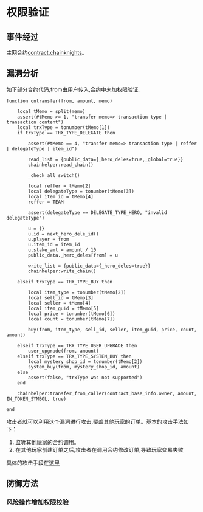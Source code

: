 # 权限验证

## 事件经过
主网合约[contract.chainknights](http://cocos-terminal.com/#/contract/contract.chainknights)。

## 漏洞分析
如下部分合约代码,from由用户传入,合约中未加权限验证.
```
function ontransfer(from, amount, memo)

    local tMemo = split(memo)
    assert(#tMemo >= 1, "transfer memo=> transaction type | transaction content")
    local trxType = tonumber(tMemo[1])
    if trxType == TRX_TYPE_DELEGATE then

        assert(#tMemo == 4, "transfer memo=> transaction type | reffer | delegateType | item_id")

        read_list = {public_data={_hero_deles=true,_global=true}}
        chainhelper:read_chain()

        _check_all_switch()

        local reffer = tMemo[2]
        local delegateType = tonumber(tMemo[3])
        local item_id = tMemo[4] 
        reffer = TEAM

        assert(delegateType == DELEGATE_TYPE_HERO, "invalid delegateType")

        u = {}
        u.id = next_hero_dele_id()
        u.player = from
        u.item_id = item_id
        u.stake_amt = amount / 10
        public_data._hero_deles[from] = u

        write_list = {public_data={_hero_deles=true}}
        chainhelper:write_chain()

    elseif trxType == TRX_TYPE_BUY then

        local item_type = tonumber(tMemo[2])
        local sell_id = tMemo[3]
        local seller = tMemo[4]
        local item_guid = tMemo[5]
        local price = tonumber(tMemo[6])
        local count = tonumber(tMemo[7])

        buy(from, item_type, sell_id, seller, item_guid, price, count, amount)

    elseif trxType == TRX_TYPE_USER_UPGRADE then
        user_upgrade(from, amount)
    elseif trxType == TRX_TYPE_SYSTEM_BUY then
        local mystery_shop_id = tonumber(tMemo[2])
        system_buy(from, mystery_shop_id, amount)
    else
        assert(false, "trxType was not supported")
    end

    chainhelper:transfer_from_caller(contract_base_info.owner, amount, IN_TOKEN_SYMBOL, true)

end

```
攻击者就可以利用这个漏洞进行攻击,覆盖其他玩家的订单。基本的攻击手法如下：
1. 监听其他玩家的合约调用。
2. 在其他玩家创建订单之后,攻击者在调用合约修改订单,导致玩家交易失败

具体的攻击手段在[这里](http://cocos-terminal.com/#/block-trx/094267ec73b76cf3e1f9716e4a7684dea18889b4df4d2e9683b76aeef66dc2f5)


## 防御方法

### 风险操作增加权限校验
